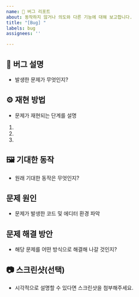 ```yaml
---
name: 🐞 버그 리포트
about: 동작하지 않거나 의도와 다른 기능에 대해 보고합니다.
title: "[Bug] "
labels: bug
assignees: ''

---
```


## 📌 버그 설명
- 발생한 문제가 무엇인지?

## ⚙️ 재현 방법
- 문제가 재현되는 단계를 설명
1. 
2. 
3. 

## 🖼️ 기대한 동작
- 원래 기대한 동작은 무엇인지?

## 문제 원인
- 문제가 발생한 코드 및 에디터 환경 파악

## 문제 해결 방안
- 해당 문제를 어떤 방식으로 해결해 나갈 것인지?

## 📷 스크린샷(선택)
- 시각적으로 설명할 수 있다면 스크린샷을 첨부해주세요.
